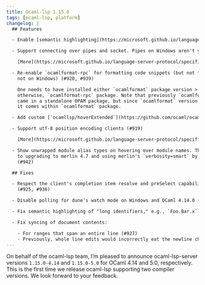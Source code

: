 ```yaml
---
title: Ocaml-lsp 1.15.0
tags: [ocaml-lsp, platform]
changelog: |
  ## Features

  - Enable [semantic highlighting](https://microsoft.github.io/language-server-protocol/specifications/lsp/3.17/specification/#textDocument_semanticTokens) support by default (#933)

  - Support connecting over pipes and socket. Pipes on Windows aren't yet supported (#946)

    [More](https://microsoft.github.io/language-server-protocol/specifications/lsp/3.17/specification/#implementationConsiderations) about communication channels in LSP specification.

  - Re-enable `ocamlformat-rpc` for formatting code snippets (but not files and
    not on Windows) (#920, #939)

    One needs to have installed either `ocamlformat` package version > 0.21.0 or,
    otherwise, `ocamlformat-rpc` package. Note that previously `ocamlformat-rpc`
    came in a standalone OPAM package, but since `ocamlformat` version > 0.21.0,
    it comes within `ocamlformat` package.

  - Add custom [`ocamllsp/hoverExtended`](https://github.com/ocaml/ocaml-lsp/blob/e165f6a3962c356adc7364b9ca71788e93489dd0/ocaml-lsp-server/docs/ocamllsp/hoverExtended-spec.md#L1) request (#561)

  - Support utf-8 position encoding clients (#919)

    [More](https://microsoft.github.io/language-server-protocol/specifications/lsp/3.17/specification/#position) about position encoding in LSP specification.

  - Show unwrapped module alias types on hovering over module names. This is due
    to upgrading to merlin 4.7 and using merlin's `verbosity=smart` by default
    (#942)

  ## Fixes

  - Respect the client's completion item resolve and preSelect capabilities
    (#925, #936)

  - Disable polling for dune's watch mode on Windows and OCaml 4.14.0 (#935)

  - Fix semantic highlighting of "long identifiers," e.g., `Foo.Bar.x` (#932)

  - Fix syncing of document contents:

    - For ranges that span an entire line (#927)
    - Previously, whole line edits would incorrectly eat the newline characters (#971)
---
```


On behalf of the ocaml-lsp team, I’m pleased to announce ocaml-lsp-server versions `1.15.0-4.14` and `1.15.0-5.0` for OCaml 4.14 and 5.0, respectively. This is the first time we release ocaml-lsp supporting two compiler versions. We look forward to your feedback.
